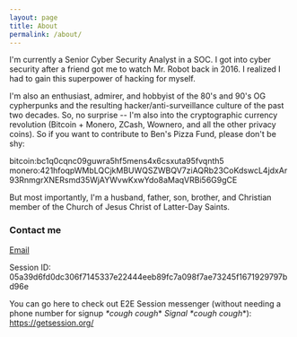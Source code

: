 ```yaml
---
layout: page
title: About
permalink: /about/
---
```


I'm currently a Senior Cyber Security Analyst in a SOC. I got into cyber security after a friend got me to watch Mr. Robot back in 2016. I realized I had to gain this superpower of hacking for myself.

I'm also an enthusiast, admirer, and hobbyist of the 80's and 90's OG cypherpunks and the resulting hacker/anti-surveillance culture of the past two decades.
So, no surprise -- I'm also into the cryptographic currency revolution (Bitcoin + Monero, ZCash, Wownero, and all the other privacy coins). So if you want to contribute to Ben's Pizza Fund, please don't be shy:

bitcoin:bc1q0cqnc09guwra5hf5mens4x6csxuta95fvqnth5
monero:421hfoqpWMbLQCjkMBUWQSZWBQV7ziAQRb23CoKdswcL4jdxAr93RnmgrXNERsmd35WjAYWvwKxwYdo8aMaqVRBi56G9gCE

But most importantly, I'm a husband, father, son, brother, and Christian member of the Church of Jesus Christ of Latter-Day Saints.

### Contact me

[Email](https://keys.openpgp.org/search?q=jiles.ben%40pm.me)

Session ID: 05a39d6fd0dc306f7145337e22444eeb89fc7a098f7ae73245f1671929797bd96e

You can go here to check out E2E Session messenger (without needing a phone number for signup *\*cough cough*\* *Signal* *\*cough cough*\*): https://getsession.org/
